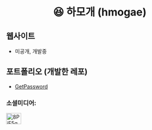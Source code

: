 <h1 align="center">😆 하모개 (hmogae)</h1>

## 웹사이트
- 미공개, 개발중

## 포트폴리오 (개발한 레포)
- [GetPassword](https://github.com/hmogae/getpwd)

<h3 align="left">소셜미디어:</h3>
<p align="left">
<a href="https://discord.gg/8PjE5q9jRr" target="blank"><img align="center" src="https://raw.githubusercontent.com/rahuldkjain/github-profile-readme-generator/master/src/images/icons/Social/discord.svg" alt="8PjE5q9jRr" height="30" width="40" /></a>
